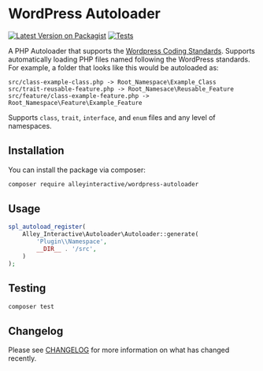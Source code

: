 # WordPress Autoloader

[![Latest Version on Packagist](https://img.shields.io/packagist/v/alleyinteractive/wordpress-autoloader.svg?style=flat-square)](https://packagist.org/packages/alleyinteractive/wordpress-autoloader)
[![Tests](https://github.com/alleyinteractive/wordpress-autoloader/actions/workflows/tests.yml/badge.svg)](https://github.com/alleyinteractive/wordpress-autoloader/actions/workflows/tests.yml)

A PHP Autoloader that supports the [Wordpress Coding
Standards](https://developer.wordpress.org/coding-standards/wordpress-coding-standards/php/). Supports automatically loading PHP files named following the WordPress standards. For example, a folder that looks like this would be autoloaded as:

```
src/class-example-class.php -> Root_Namespace\Example_Class
src/trait-reusable-feature.php -> Root_Namesace\Reusable_Feature
src/feature/class-example-feature.php -> Root_Namespace\Feature\Example_Feature
```

Supports `class`, `trait`, `interface`, and `enum` files and any level of
namespaces.

## Installation

You can install the package via composer:

```bash
composer require alleyinteractive/wordpress-autoloader
```

## Usage

```php
spl_autoload_register(
	Alley_Interactive\Autoloader\Autoloader::generate(
		'Plugin\\Namespace',
		__DIR__ . '/src',
	)
);
```

## Testing

```bash
composer test
```

## Changelog

Please see [CHANGELOG](CHANGELOG.md) for more information on what has changed recently.
